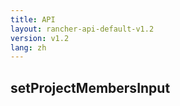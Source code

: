```yaml
---
title: API
layout: rancher-api-default-v1.2
version: v1.2
lang: zh
---
```


## setProjectMembersInput





